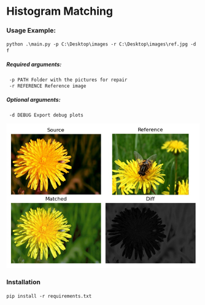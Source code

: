 # Histogram Matching

### Usage Example:

`python .\main.py -p C:\Desktop\images -r C:\Desktop\images\ref.jpg -d f`

##### Required arguments:

```
 -p PATH Folder with the pictures for repair
 -r REFERENCE Reference image
```

##### Optional arguments:

```
 -d DEBUG Export debug plots
```

![Output sample](https://github.com/tamirazi/Histogram-Matching/blob/main/sample.jpg)

### Installation

`pip install -r requirements.txt`
